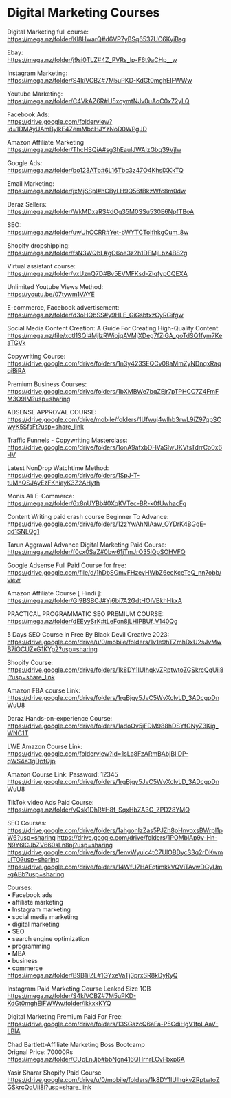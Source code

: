 <h1>Digital Marketing Courses</h1>

Digital Marketing full course:<br>
https://mega.nz/folder/Kl8HwarQ#d6VP7yBSq6537UC6KyiBsg

Ebay:<br>
https://mega.nz/folder/j9si0TLZ#4Z_PVRs_lp-F6t9aCHp__w

Instagram Marketing:<br>
https://mega.nz/folder/S4kiVCBZ#7M5uPKD-KdGt0mghEIFWWw

Youtube Marketing:<br>
https://mega.nz/folder/C4VkAZ6R#U5xoymtNJv0uAoC0x72yLQ

Facebook Ads:<br>
https://drive.google.com/folderview?id=1DMAyUAmBylkE4ZemMbcHJYzNoD0WPgJD

Amazon Affiliate Marketing<br>
https://mega.nz/folder/ThcHSQiA#sg3hEaulJWAIzGbq39Vjlw

Google Ads:<br>
https://mega.nz/folder/bo123ATb#6L16Tbc3z47O4KhsIXKkTQ

Email Marketing:<br>
https://mega.nz/folder/jxMjSSpI#hCByLH9Q56fBkzWfc8m0dw

Daraz Sellers:<br>
https://mega.nz/folder/WkMDxaRS#dOg35M0SSu530E6NpfTBoA

SEO:<br>
https://mega.nz/folder/uwUhCCRR#Yet-bWYTCToIfhkgCum_8w

Shopify dropshipping:<br>
https://mega.nz/folder/fsN3WQbL#gO6oe3z2h1DFMjLbz4B82g

Virtual assistant course:<br>
https://mega.nz/folder/vxUznQ7D#Bv5EVMFKsd-ZIqfypCQEXA

Unlimited Youtube Views Method:<br>
https://youtu.be/07tywm1VAYE

E-commerce, Facebook advertisement:<br>
https://mega.nz/folder/d3oHQbSS#y9HLE_GiGsbtxzCyRGifgw

Social Media Content Creation: A Guide For Creating High-Quality Content:<br>
https://mega.nz/file/xotl1SQI#MjlzRWiojgAVMjXDeg7fZiGA_goTdSQ1fym7KeaTGVk

Copywriting Course:<br>
https://drive.google.com/drive/folders/1n3y423SEQCv08aMmZyNDnqxRaqqiBiRA

Premium Business Courses:<br>
https://drive.google.com/drive/folders/1bXMBWe7bqZEjr7pTPHCC7Z4FmFM3O9IM?usp=sharing

ADSENSE APPROVAL COURSE:<br>
https://drive.google.com/drive/mobile/folders/1Ufwuj4wlhb3rwL9iZ97gpSCwyK5SfsFt?usp=share_link

Traffic Funnels - Copywriting Masterclass:<br>
https://drive.google.com/drive/folders/1onA9afxbDHVaSIwUKVtsTdrrCo0x6-IV

Latest NonDrop Watchtime Method:<br>
https://drive.google.com/drive/folders/1SpJ-T-tuMhQSJAyEzFKniayK3Z2AHyth

Monis Ali E-Commerce:<br>
https://mega.nz/folder/6x8nUYBb#0XqKVTec-BR-k0fUwhacFg

Content Writing paid crash course Beginner To Advance:<br>
https://drive.google.com/drive/folders/12zYwAhNlAaw_OYDrK4BGqE-qd1SNLQg1

Tarun Aggrawal Advance Digital Marketing Paid Course:<br>
https://mega.nz/folder/f0cx0SaZ#0bw61jTmJrO35lQpSOHVFQ 

Google Adsense Full Paid Course for free:<br>
https://drive.google.com/file/d/1hDbSGmvFHzeyHWbZ6ecKceTeQ_nn7obb/view

Amazon Affiliate Course [ Hindi ]:<br>
https://mega.nz/folder/GI9BSBCJ#Yj6bi7A2GdtHOIVBkhHkxA

PRACTICAL PROGRAMMATIC SEO PREMIUM COURSE:<br>
https://mega.nz/folder/dEEyySrK#tLeFon8jLHlPBUf_V140Qg

5 Days SEO Course in Free By Black Devil Creative 2023:<br>
https://drive.google.com/drive/u/0/mobile/folders/1v1e9hTZmhDxU2sJvMwB7iOCUZxG1KYp2?usp=sharing

Shopify Course:<br>
https://drive.google.com/drive/folders/1k8DY1IUIhqkvZRptwtoZGSkrcQqUii8i?usp=share_link

Amazon FBA course Link:<br>
https://drive.google.com/drive/folders/1rgBjgy5JvC5WvXclvLD_3ADcgpDnWuU8

Daraz Hands-on-experience Course:<br>
https://drive.google.com/drive/folders/1adoOv5jFDM988hDSYfGNyZ3Kig_WNC1T

LWE Amazon Course Link:<br>
https://drive.google.com/folderview?id=1sLa8FzARmBAbjBIIDP-qWS4a3gDpfQjp

Amazon Course Link: Password: 12345<br>
https://drive.google.com/drive/folders/1rgBjgy5JvC5WvXclvLD_3ADcgpDnWuU8

TikTok video Ads Paid Course:<br>
https://mega.nz/folder/vQsk1DhR#H8f_SqxHbZA3G_ZPD28YMQ

SEO Courses:<br>
https://drive.google.com/drive/folders/1ahgonIzZas5PJZh8pHnvoxsBWrpl1pW6?usp=sharing
https://drive.google.com/drive/folders/1POMblAp9v-Hn-N9Y6lCJbZV660sLn8nj?usp=sharing
https://drive.google.com/drive/folders/1envWyulc4tC7UlOBDycS3q2rDKwmulTO?usp=sharing
https://drive.google.com/drive/folders/14WfU7HAFqtimkkVQViTAvwDGyUm-gABb?usp=sharing

Courses:<br>
• Facebook ads<br>
• affiliate marketing<br>
• Instagram marketing<br>
• social media marketing<br>
• digital marketing<br>
• SEO<br>
• search engine optimization<br>
• programming<br>
• MBA<br>
• business<br>
• commerce<br>
https://mega.nz/folder/B9B1iIZL#1GYxeVaTj3prxSR8kDyRyQ

Instagram Paid Marketing Course Leaked Size 1GB<br>
https://mega.nz/folder/S4kiVCBZ#7M5uPKD-KdGt0mghEIFWWw/folder/ikkxkKYQ

Digital Marketing Premium Paid For Free:<br>
https://drive.google.com/drive/folders/13SGazcQ6aFa-P5CdiHgV1tpLAaV-LBIA

Chad Bartlett-Affiliate Marketing Boss Bootcamp<br>
Orignal Price: 70000Rs<br>
https://mega.nz/folder/CUpEnJjb#bbNgn416QHrnrECvFbxp6A

Yasir Sharar Shopify Paid Course<br>
https://drive.google.com/drive/u/0/mobile/folders/1k8DY1IUIhqkvZRptwtoZGSkrcQqUii8i?usp=share_link


